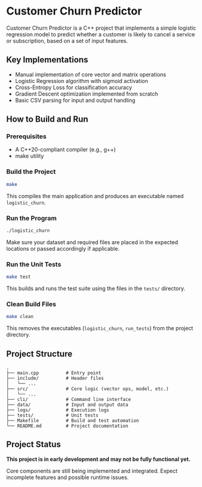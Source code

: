 # Customer Churn Predictor

Customer Churn Predictor is a C++ project that implements a simple logistic regression model to predict whether a customer is likely to cancel a service or subscription, based on a set of input features.

## Key Implementations

- Manual implementation of core vector and matrix operations
- Logistic Regression algorithm with sigmoid activation
- Cross-Entropy Loss for classification accuracy
- Gradient Descent optimization implemented from scratch
- Basic CSV parsing for input and output handling

## How to Build and Run

### Prerequisites

- A C++20-compliant compiler (e.g., g++)
- make utility

### Build the Project

```bash
make
```

This compiles the main application and produces an executable named `logistic_churn`.

### Run the Program

```bash
./logistic_churn
```

Make sure your dataset and required files are placed in the expected locations or passed accordingly if applicable.

### Run the Unit Tests

```bash
make test
```

This builds and runs the test suite using the files in the `tests/` directory.

### Clean Build Files

```bash
make clean
```

This removes the executables (`logistic_churn`, `run_tests`) from the project directory.

## Project Structure

```
.
├── main.cpp          # Entry point
├── include/          # Header files
│   └── ...
├── src/              # Core logic (vector ops, model, etc.)
│   └── ...
├── cli/              # Command line interface
├── data/             # Input and output data
├── logs/             # Execution logs
├── tests/            # Unit tests
├── Makefile          # Build and test automation
└── README.md         # Project documentation
```

## Project Status

**This project is in early development and may not be fully functional yet.**

Core components are still being implemented and integrated. Expect incomplete features and possible runtime issues.
